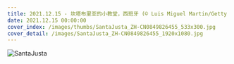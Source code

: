 ```yaml
---
title: 2021.12.15 - 坎塔布里亚的小教堂，西班牙 (© Luis Miguel Martin/Getty Images)
date: 2021.12.15 00:00:00
cover_index: /images/thumbs/SantaJusta_ZH-CN0849826455_533x300.jpg
cover_detail: /images/SantaJusta_ZH-CN0849826455_1920x1080.jpg
---
```


![SantaJusta](/images/SantaJusta_ZH-CN0849826455_1920x1080.jpg)
